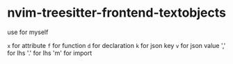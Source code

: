 # nvim-treesitter-frontend-textobjects

use for myself

`x` for attribute
`f` for function
`d` for declaration
`k` for json key
`v` for json value
',' for lhs
'.' for lhs
'm' for import
